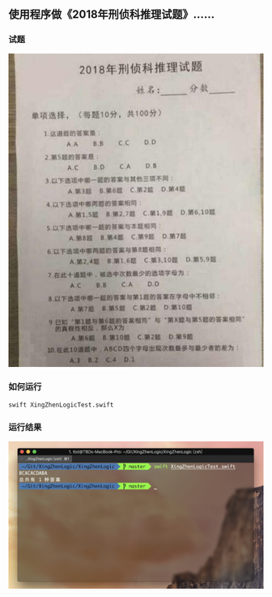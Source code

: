 ## 使用程序做《2018年刑侦科推理试题》……

### 试题

![XingZhenLogicTest](XingZhenLogicTest.png)

### 如何运行

```bash
swift XingZhenLogicTest.swift
```


### 运行结果
![SwiftRunResults](SwiftRunResults.png)


